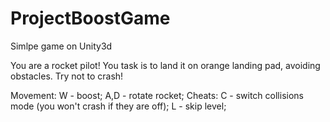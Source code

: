 # ProjectBoostGame
Simlpe game on Unity3d

You are a rocket pilot! You task is to land it on orange landing pad, avoiding obstacles. Try not to crash!

Movement: W - boost; A,D - rotate rocket;
Cheats: C - switch collisions mode (you won't crash if they are off); L - skip level;
